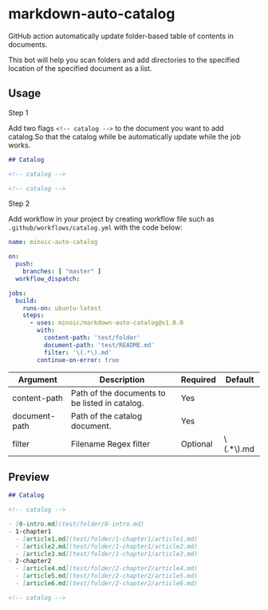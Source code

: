 # markdown-auto-catalog
GitHub action automatically update folder-based table of contents in documents.

This bot will help you scan folders and add directories to the specified location of the specified document as a list.

## Usage

Step 1

Add two flags `<!-- catalog -->` to the document you want to add catalog.So that the catalog while be automatically update while the job works.

```markdown
## Catalog

<!-- catalog -->

<!-- catalog -->
``` 

Step 2

Add workflow in your project by creating workflow file such as `.github/workflows/catalog.yml` with the code below:

```yaml
name: minoic-auto-catalog

on:
  push:
    branches: [ "master" ]
  workflow_dispatch:

jobs:
  build:
    runs-on: ubuntu-latest
    steps:
      - uses: minoic/markdown-auto-catalog@v1.0.0
        with:
          content-path: 'test/folder'
          document-path: 'test/README.md'
          filter: '\(.*\).md'
        continue-on-error: true
```

| Argument      | Description | Required | Default |
|---------------|--------|----------|--------|
| content-path  |   Path of the documents to be listed in catalog.     | Yes      |        |
| document-path |     Path of the catalog document.   | Yes      |        |
| filter        |     Filename Regex filter   | Optional |    \\(.*\\).md    |

## Preview

```markdown
## Catalog

<!-- catalog -->

- [0-intro.md](test/folder/0-intro.md)
- 1-chapter1
  - [article1.md](test/folder/1-chapter1/article1.md)
  - [article2.md](test/folder/1-chapter1/article2.md)
  - [article3.md](test/folder/1-chapter1/article3.md)
- 2-chapter2
  - [article4.md](test/folder/2-chapter2/article4.md)
  - [article5.md](test/folder/2-chapter2/article5.md)
  - [article6.md](test/folder/2-chapter2/article6.md)

<!-- catalog -->
```
